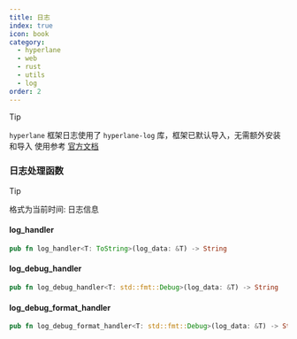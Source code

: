 ```yaml
---
title: 日志
index: true
icon: book
category:
  - hyperlane
  - web
  - rust
  - utils
  - log
order: 2
---
```


<Share colorful />

> [!tip]
>
> `hyperlane` 框架日志使用了 `hyperlane-log` 库，框架已默认导入，无需额外安装和导入
> 使用参考 [官方文档](../../hyperlane-log/README.md)

### 日志处理函数

> [!tip]
>
> 格式为当前时间: 日志信息

#### log_handler

```rust
pub fn log_handler<T: ToString>(log_data: &T) -> String
```

#### log_debug_handler

```rust
pub fn log_debug_handler<T: std::fmt::Debug>(log_data: &T) -> String
```

#### log_debug_format_handler

```rust
pub fn log_debug_format_handler<T: std::fmt::Debug>(log_data: &T) -> String
```

<Bottom />
